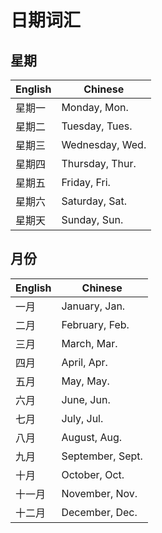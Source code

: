 # 日期词汇

## 星期

| English | Chinese         |
| ------- | --------------- |
| 星期一  | Monday, Mon.    |
| 星期二  | Tuesday, Tues.  |
| 星期三  | Wednesday, Wed. |
| 星期四  | Thursday, Thur. |
| 星期五  | Friday, Fri.    |
| 星期六  | Saturday, Sat.  |
| 星期天  | Sunday, Sun.    |

## 月份

| English | Chinese          |
| ------- | ---------------- |
| 一月    | January, Jan.    |
| 二月    | February, Feb.   |
| 三月    | March, Mar.      |
| 四月    | April, Apr.      |
| 五月    | May, May.        |
| 六月    | June, Jun.       |
| 七月    | July, Jul.       |
| 八月    | August, Aug.     |
| 九月    | September, Sept. |
| 十月    | October, Oct.    |
| 十一月  | November, Nov.   |
| 十二月  | December, Dec.   |

